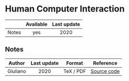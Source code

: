 # Human Computer Interaction

|          |Available|Last update|
|----------|:-------:|:---------:|
|Notes     |yes      |2020       |

## Notes

|Author  |Last update|Format   |Reference|
|--------|:---------:|:-------:|:-------:|
|Giuliano|2020       |TeX / PDF|[Source code](https://github.com/GiulianoAbruzzo/MSECS-Sapienza-Notes)|